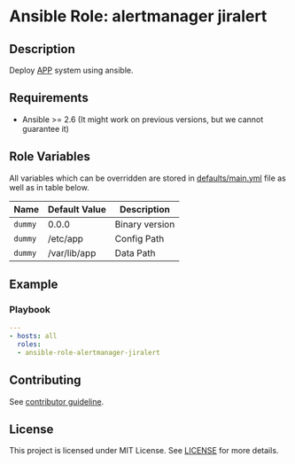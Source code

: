 # Ansible Role: alertmanager jiralert

## Description

Deploy [APP](https://github.com/) system using ansible.

## Requirements

- Ansible >= 2.6 (It might work on previous versions, but we cannot guarantee it)

## Role Variables

All variables which can be overridden are stored in [defaults/main.yml](defaults/main.yml) file as well as in table below.

| Name           | Default Value | Description                        |
| -------------- | ------------- | -----------------------------------|
| `dummy` | 0.0.0 | Binary version |
| `dummy` | /etc/app | Config Path |
| `dummy` | /var/lib/app | Data Path |

## Example

### Playbook

```yaml
---
- hosts: all
  roles:
  - ansible-role-alertmanager-jiralert
```

## Contributing

See [contributor guideline](CONTRIBUTING.md).

## License

This project is licensed under MIT License. See [LICENSE](/LICENSE) for more details.
